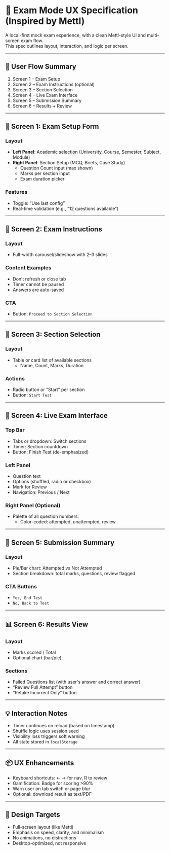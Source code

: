 
# 🎨 Exam Mode UX Specification (Inspired by Mettl)

A local-first mock exam experience, with a clean Mettl-style UI and multi-screen exam flow.  
This spec outlines layout, interaction, and logic per screen.

---

## 🧭 User Flow Summary

1. Screen 1 – Exam Setup
2. Screen 2 – Exam Instructions (optional)
3. Screen 3 – Section Selection
4. Screen 4 – Live Exam Interface
5. Screen 5 – Submission Summary
6. Screen 6 – Results + Review

---

## 🧾 Screen 1: Exam Setup Form

### Layout
- **Left Panel**: Academic selection (University, Course, Semester, Subject, Module)
- **Right Panel**: Section Setup (MCQ, Briefs, Case Study)
  - Question Count input (max shown)
  - Marks per section input
  - Exam duration picker

### Features
- Toggle: “Use last config”
- Real-time validation (e.g., “12 questions available”)

---

## 📜 Screen 2: Exam Instructions

### Layout
- Full-width carousel/slideshow with 2–3 slides

### Content Examples
- Don’t refresh or close tab
- Timer cannot be paused
- Answers are auto-saved

### CTA
- Button: `Proceed to Section Selection`

---

## 🧪 Screen 3: Section Selection

### Layout
- Table or card list of available sections
  - Name, Count, Marks, Duration

### Actions
- Radio button or “Start” per section
- Button: `Start Test`

---

## 🧠 Screen 4: Live Exam Interface

### Top Bar
- Tabs or dropdown: Switch sections
- Timer: Section countdown
- Button: Finish Test (de-emphasized)

### Left Panel
- Question text
- Options (shuffled, radio or checkbox)
- Mark for Review
- Navigation: Previous / Next

### Right Panel (Optional)
- Palette of all question numbers:
  - Color-coded: attempted, unattempted, review

---

## 🚨 Screen 5: Submission Summary

### Layout
- Pie/Bar chart: Attempted vs Not Attempted
- Section breakdown: total marks, questions, review flagged

### CTA Buttons
- `Yes, End Test`
- `No, Back to Test`

---

## 📊 Screen 6: Results View

### Layout
- Marks scored / Total
- Optional chart (bar/pie)

### Sections
- Failed Questions list (with user's answer and correct answer)
- “Review Full Attempt” button
- “Retake Incorrect Only” button

---

## 💡 Interaction Notes

- Timer continues on reload (based on timestamp)
- Shuffle logic uses session seed
- Visibility loss triggers soft warning
- All state stored in `localStorage`

---

## 📦 UX Enhancements

- Keyboard shortcuts: ← → for nav, R to review
- Gamification: Badge for scoring >90%
- Warn user on tab switch or page blur
- Optional: download result as text/PDF

---

## 🎯 Design Targets

- Full-screen layout (like Mettl)
- Emphasis on speed, clarity, and minimalism
- No animations, no distractions
- Desktop-optimized, not responsive
